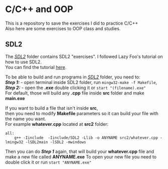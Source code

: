 # C/C++ and OOP

This is a repository to save the exercises I did to practice C/C++  
Also here are some exercises to OOP class and studies.

## SDL2

The [_SDL2_](https://github.com/BlimblimCFT/CPP-Learning/tree/master/SDL2) folder contains SDL2 "exercises".
I followed Lazy Foo's tutorial on how to use SDL2.  
You can find the tutorial [here](https://lazyfoo.net/tutorials/SDL/index.php).

To be able to build and run programs in [_SDL2_](https://github.com/BlimblimCFT/CPP-Learning/tree/master/SDL2) folder, you need to:  
**_Step 1:_** - open terminal inside SDL2 folder, run `mingw32-make -f Makefile`,  
**_Step 2:_** - open the **.exe** double clicking it or `start "(filename).exe"`  
For default, those will build any **.cpp** file inside **src** folder and make **main.exe**  


If you want to build a file that isn't inside **src**,  
then you need to modify **Makefile** parameters so it can build your file with the name you want.  
For example **whatever.cpp** located at **src2** folder:  
```
all: 
	g++ -Iinclude  -Iinclude/SDL2 -Llib -o ANYNAME src2/whatever.cpp -lmingw32 -lSDL2main -lSDL2 -mwindows
```
Then you can do **_Step 1_** again, that will build your **whatever.cpp** file and make a new file called **ANYNAME.exe**
To open your new file you need to double click it or run `start "ANYNAME.exe"`


